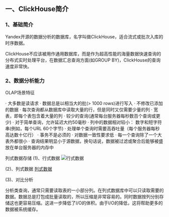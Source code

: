 ## 一、ClickHouse简介

### 1、基础简介
Yandex开源的数据分析的数据库，名字叫做ClickHouse，适合流式或批次入库的时序数据。

ClickHouse不应该被用作通用数据库，而是作为超高性能的海量数据快速查询的分布式实时处理平台，在数据汇总查询方面(如GROUP BY)，ClickHouse的查询速度非常快。

### 2、数据分析能力

OLAP场景特征

· 大多数是读请求
· 数据总是以相当大的批(> 1000 rows)进行写入
· 不修改已添加的数据
· 每次查询都从数据库中读取大量的行，但是同时又仅需要少量的列
· 宽表，即每个表包含着大量的列
· 较少的查询(通常每台服务器每秒数百个查询或更少)
· 对于简单查询，允许延迟大约50毫秒
· 列中的数据相对较小： 数字和短字符串(例如，每个URL 60个字节)
· 处理单个查询时需要高吞吐量（每个服务器每秒高达数十亿行）
· 事务不是必须的
· 对数据一致性要求低
· 每一个查询除了一个大表外都很小
· 查询结果明显小于源数据，换句话说，数据被过滤或聚合后能够被盛放在单台服务器的内存中

列式数据存储
(1)、行式数据
![行式数据](https://img.jbzj.com/file_images/article/201910/2019102384637641.gif?201992384853)

(2)、列式数据
[列式数据](https://img.jbzj.com/file_images/article/201910/2019102384637642.gif?201992384853)

(3)、对比分析

分析类查询，通常只需要读取表的一小部分列。在列式数据库中可以只读取需要的数据。数据总是打包成批量读取的，所以压缩是非常容易的。同时数据按列分别存储这也更容易压缩。这进一步降低了I/O的体积。由于I/O的降低，这将帮助更多的数据被系统缓存。